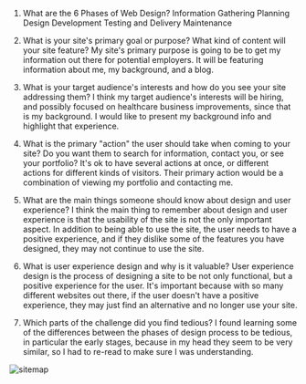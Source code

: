 1.  What are the 6 Phases of Web Design?
Information Gathering
Planning
Design
Development
Testing and Delivery
Maintenance

2.  What is your site's primary goal or purpose? What kind of content will your site feature?
My site's primary purpose is going to be to get my information out there for potential employers.  It will be featuring information about me, my background, and a blog.

3.  What is your target audience's interests and how do you see your site addressing them?
I think my target audience's interests will be hiring, and possibly focused on healthcare business improvements, since that is my background.  I would like to present my background info and highlight that experience.

4.  What is the primary "action" the user should take when coming to your site? Do you want them to search for information, contact you, or see your portfolio? It's ok to have several actions at once, or different actions for different kinds of visitors.
Their primary action would be a combination of viewing my portfolio and contacting me.

5.  What are the main things someone should know about design and user experience?
I think the main thing to remember about design and user experience is that the usability of the site is not the only important aspect.  In addition to being able to use the site, the user needs to have a positive experience, and if they dislike some of the features you have designed, they may not continue to use the site.

6.  What is user experience design and why is it valuable? 
User experience design is the process of designing a site to be not only functional, but a positive experience for the user.  It's important because with so many different websites out there, if the user doesn't have a positive experience, they may just find an alternative and no longer use your site.

7.  Which parts of the challenge did you find tedious?
I found learning some of the differences between the phases of design process to be tedious, in particular the early stages, because in my head they seem to be very similar, so I had to re-read to make sure I was understanding.


![sitemap](/imgs/sitemap.tiff)
